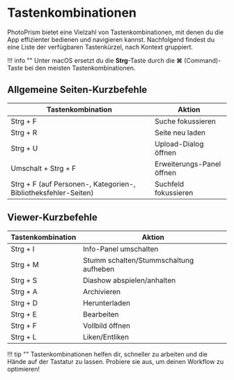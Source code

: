 # Tastenkombinationen

PhotoPrism bietet eine Vielzahl von Tastenkombinationen, mit denen du die App effizienter bedienen und navigieren kannst. Nachfolgend findest du eine Liste der verfügbaren Tastenkürzel, nach Kontext gruppiert.

!!! info ""
    Unter macOS ersetzt du die **Strg**-Taste durch die **⌘** (Command)-Taste bei den meisten Tastenkombinationen.

## Allgemeine Seiten-Kurzbefehle

| Tastenkombination         | Aktion                        |
|--------------------------|-------------------------------|
| Strg + F                 | Suche fokussieren             |
| Strg + R                 | Seite neu laden               |
| Strg + U                 | Upload-Dialog öffnen          |
| Umschalt + Strg + F      | Erweiterungs-Panel öffnen     |
| Strg + F (auf Personen-, Kategorien-, Bibliotheksfehler-Seiten) | Suchfeld fokussieren |

## Viewer-Kurzbefehle

| Tastenkombination         | Aktion                        |
|--------------------------|-------------------------------|
| Strg + I                 | Info-Panel umschalten         |
| Strg + M                 | Stumm schalten/Stummschaltung aufheben |
| Strg + S                 | Diashow abspielen/anhalten    |
| Strg + A                 | Archivieren                   |
| Strg + D                 | Herunterladen                 |
| Strg + E                 | Bearbeiten                    |
| Strg + F                 | Vollbild öffnen               |
| Strg + L                 | Liken/Entliken                |

!!! tip ""
    Tastenkombinationen helfen dir, schneller zu arbeiten und die Hände auf der Tastatur zu lassen. Probiere sie aus, um deinen Workflow zu optimieren!
